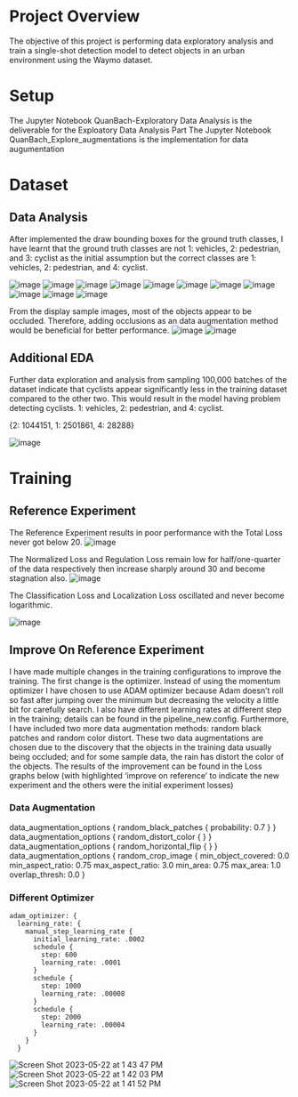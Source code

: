 # Project Overview
The objective of this project is performing data exploratory analysis and train a single-shot detection model to detect objects in an urban environment using the Waymo dataset.
# Setup
The Jupyter Notebook QuanBach-Exploratory Data Analysis is the deliverable for the Exploatory Data Analysis Part
The Jupyter Notebook QuanBach_Explore_augmentations is the implementation for data augumentation
# Dataset
## Data Analysis
After implemented the draw bounding boxes for the ground truth classes, I have learnt that the ground truth classes are not 1: vehicles, 2: pedestrian, and 3: cyclist as the initial assumption but the correct classes are 1: vehicles, 2: pedestrian, and 4: cyclist.

![image](https://github.com/ghost-qb/SDE_Object_Detection/assets/58492405/8fcae009-5529-44af-a659-664636b18b17)
![image](https://github.com/ghost-qb/SDE_Object_Detection/assets/58492405/3b4a63a7-e284-46f7-84cd-35e02f301f53)
![image](https://github.com/ghost-qb/SDE_Object_Detection/assets/58492405/aee916e4-e940-424e-9f4a-13fd69b0a73b)
![image](https://github.com/ghost-qb/SDE_Object_Detection/assets/58492405/54c1d161-c734-4160-a6d1-e9983c3e1ebc)
![image](https://github.com/ghost-qb/SDE_Object_Detection/assets/58492405/fc7dbb35-f8c0-4d34-9f7e-9f31cb6a9bfd)
![image](https://github.com/ghost-qb/SDE_Object_Detection/assets/58492405/18595a1e-7f42-4645-a4f1-111c0c1dbd99)
![image](https://github.com/ghost-qb/SDE_Object_Detection/assets/58492405/49385c3c-e7f1-4231-893f-5fa53601bb7d)
![image](https://github.com/ghost-qb/SDE_Object_Detection/assets/58492405/54adb2cf-f6f1-4226-bda0-d7106a439246)
![image](https://github.com/ghost-qb/SDE_Object_Detection/assets/58492405/65281a2b-c541-4dcf-a58f-2bb17bd36030)
![image](https://github.com/ghost-qb/SDE_Object_Detection/assets/58492405/67e1db72-35d0-4055-905f-4258b78e5998)
![image](https://github.com/ghost-qb/SDE_Object_Detection/assets/58492405/65dab4dc-e692-42d6-b46a-1a8ad7534497)

From the display sample images, most of the objects appear to be occluded. Therefore, adding occlusions as an data augmentation method would be beneficial for better performance.
![image](https://github.com/ghost-qb/SDE_Object_Detection/assets/58492405/73a7f55c-72d9-49a9-83c6-a4d16709839d)
![image](https://github.com/ghost-qb/SDE_Object_Detection/assets/58492405/c741da16-c3cd-407f-bf85-abe4a7262eab)

## Additional EDA
Further data exploration and analysis from sampling 100,000 batches of the dataset indicate that cyclists appear significantly less in the training dataset compared to the other two. This would result in the model having problem detecting cyclists.
1: vehicles, 2: pedestrian, and 4: cyclist.

{2: 1044151, 1: 2501861, 4: 28288}

![image](https://github.com/ghost-qb/SDE_Object_Detection/assets/58492405/e4ccc0dd-0eba-44fb-87e5-d6c71f6694cf)

# Training
## Reference Experiment
The Reference Experiment results in poor performance with the Total Loss never got below 20. 
![image](https://github.com/ghost-qb/SDE_Object_Detection/assets/58492405/cf95cc28-39d6-4bb7-84e2-3cd4a1fe52e6)

The Normalized Loss and Regulation Loss remain low for half/one-quarter of the data respectively then increase sharply around 30 and become stagnation also.
![image](https://github.com/ghost-qb/SDE_Object_Detection/assets/58492405/fd4c4b96-7d9e-4928-99f6-0e0218be31ef)

The Classification Loss and Localization Loss oscillated and never become logarithmic.  

![image](https://github.com/ghost-qb/SDE_Object_Detection/assets/58492405/67a7a650-36ec-4e57-805f-4b70a5c71e8c)

## Improve On Reference Experiment
I have made multiple changes in the training configurations to improve the training. The first change is the optimizer. Instead of using the momentum optimizer I have chosen to use ADAM optimizer because Adam doesn’t roll so fast after jumping over the minimum but decreasing the velocity a little bit for carefully search. I also have different learning rates at different step in the training; details can be found in the pipeline_new.config. Furthermore, I have included two more data augmentation methods: random black patches and random color distort. These two data augmentations are chosen due to the discovery that the objects in the training data usually being occluded; and for some sample data, the rain has distort the color of the objects. The results of the improvement can be found in the Loss graphs below (with highlighted ‘improve on reference’ to indicate the new experiment and the others were the initial experiment losses) 

### Data Augmentation
  data_augmentation_options {
  	random_black_patches {
    	probability: 0.7
    }
  }
  data_augmentation_options {
  	random_distort_color {
    }
  }
  data_augmentation_options {
    random_horizontal_flip {
    }
  }
  data_augmentation_options {
    random_crop_image {
      min_object_covered: 0.0
      min_aspect_ratio: 0.75
      max_aspect_ratio: 3.0
      min_area: 0.75
      max_area: 1.0
      overlap_thresh: 0.0
    }
### Different Optimizer
    adam_optimizer: {
      learning_rate: {
        manual_step_learning_rate {
          initial_learning_rate: .0002
          schedule {
            step: 600
            learning_rate: .0001
          }
          schedule {
            step: 1000
            learning_rate: .00008
          }
          schedule {
            step: 2000
            learning_rate: .00004
          }
        }
      }
![Screen Shot 2023-05-22 at 1 43 47 PM](https://github.com/ghost-qb/SDE_Object_Detection/assets/58492405/30ff68a8-8534-479d-a5c8-6abb0d83b702)
![Screen Shot 2023-05-22 at 1 42 03 PM](https://github.com/ghost-qb/SDE_Object_Detection/assets/58492405/3a007cae-34fe-4504-b502-8f48497fee44)
![Screen Shot 2023-05-22 at 1 41 52 PM](https://github.com/ghost-qb/SDE_Object_Detection/assets/58492405/ba06f704-1365-432f-97f5-5c1007aedac3)


      
